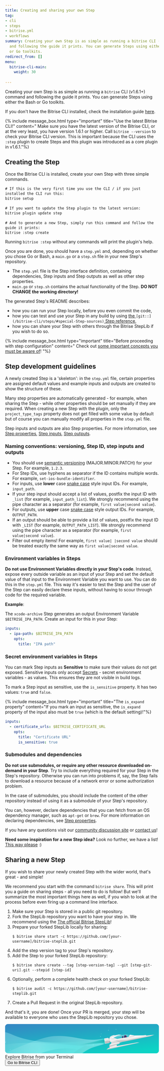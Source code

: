 ```yaml
---
title: Creating and sharing your own Step
tag:
- cli
- steps
- bitrise.yml
- workflows
summary: Creating your own Step is as simple as running a bitrise CLI (v1.6.1+) command
  and following the guide it prints. You can generate Steps using either the Bash
  or Go toolkits.
redirect_from: []
menu:
  bitrise-cli-main:
    weight: 30

---
```

Creating your own Step is as simple as running a `bitrise` CLI (v1.6.1+) command and following the guide it prints. You can generate Steps using either the Bash or Go toolkits.

If you don't have the Bitrise CLI installed, check the installation guide [here](/bitrise-cli/installation/).

{% include message_box.html type="important" title="Use the latest Bitrise CLI!" content=" Make sure you have the latest version of the Bitrise CLI, or at the very least, you have version 1.6.1 or higher. Call `bitrise --version` to check your Bitrise CLI version. This is important because the CLI uses the `:step` plugin to create Steps and this plugin was introduced as a core plugin in v1.6.1."%}

## Creating the Step

Once the Bitrise CLI is installed, create your own Step with three simple commands.

    # If this is the very first time you use the CLI / if you just installed the CLI run this:
    bitrise setup
    
    # If you want to update the Step plugin to the latest version:
    bitrise plugin update step
    
    # And to generate a new Step, simply run this command and follow the guide it prints:
    bitrise :step create

Running `bitrise :step` without any commands will print the plugin's help.

Once you are done, you should have a `step.yml` and, depending on whether you chose Go or Bash, a `main.go` or a `step.sh` file in your new Step's repository.

* The `step.yml` file is the Step interface definition, containing dependencies, Step inputs and Step outputs as well as other step properties.
* `main.go` or `step.sh` contains the actual functionality of the Step. **DO NOT CHANGE the working directory!**

The generated Step's README describes:

* how you can run your Step locally, before you even commit the code,
* how you can test and use your Step in any build by using [the ](/bitrise-cli/steps/#special-Step-sources)`[git::](/bitrise-cli/steps/#special-Step-sources)`[ Step reference](/bitrise-cli/steps/#special-Step-sources),
* how you can share your Step with others through the Bitrise StepLib if you wish to do so.

{% include message_box.html type="important" title="Before proceeding with step configuration" content=" Check out [some important concepts you must be aware of](/bitrise-cli/most-important-concepts/)! "%}

## Step development guidelines

A newly created Step is a 'skeleton': in the `step.yml` file, certain properties are assigned default values and example inputs and outputs are created to show the structure of these.

Many step properties are automatically generated - for example, when sharing the Step - while other properties should be set manually if they are required. When creating a new Step with the plugin, only the `project_type_tags` property does not get filled with some value by default but of course you can manually modify all properties in the `step.yml` file.

Step inputs and outputs are also Step properties. For more information, see [Step properties](/bitrise-cli/step-properties), [Step inputs](/bitrise-cli/step-inputs), [Step outputs](/bitrise-cli/step-outputs).

### Naming conventions: versioning, Step ID, step inputs and outputs

* You should use [semantic versioning](https://semver.org/) (MAJOR.MINOR.PATCH) for your Step. For example, `1.2.3`.
* For Step IDs, use hyphens as separator if the ID contains multiple words. For example, `set-ios-bundle-identifier`.
* For inputs, use **lower** case [snake case](https://en.wikipedia.org/wiki/Snake_case) style input IDs. For example, `input_path`.
* If your step input should accept a list of values, postfix the input ID with `_list` (for example, `input_path_list`). We strongly recommend using the pipe character as a separator (for example, `first value|second value`).
* For outputs, use **upper** case [snake case](https://en.wikipedia.org/wiki/Snake_case) style output IDs. For example, `OUTPUT_PATH`.
* If an output should be able to provide a list of values, postfix the input ID with `_LIST` (for example, `OUTPUT_PATH_LIST`). We strongly recommend using the pipe character as a separator (for example, `first value|second value`).
* Filter out empty items! For example, `first value| |second value` should be treated exactly the same way as `first value|second value`.

### Environment variables in Steps

**Do not use Environment Variables directly in your Step's code**. Instead, expose every outside variable as an input of your Step and set the default value of that input to the Environment Variable you want to use. You can do this in the `step.yml` file. This way it's easier to test the Step and the user of the Step can easily declare these inputs, without having to scour through code for the required variable.

**Example**:

The `xcode-archive` Step generates an output Environment Variable `$BITRISE_IPA_PATH`. Create an input for this in your Step:

```yaml
inputs:
  - ipa-path: $BITRISE_IPA_PATH
    opts:
      title: "IPA path"
```

### Secret environment variables in Steps

You can mark Step inputs as **Sensitive** to make sure their values do not get exposed. Sensitive inputs only accept [Secrets](/bitrise-cli/secrets/) - secret environment variables - as values. This ensures they are not visible in build logs.

To mark a Step input as sensitive, use the `is_sensitive` property. It has two values: `true` and `false`.

{% include message_box.html type="important" title="The `is_expand` property" content="If you mark an input as sensitive, the `is_expand` property of the input also must be `true` (which is the default setting)!"%}

```yaml
inputs:
  - certificate_urls: $BITRISE_CERTIFICATE_URL
    opts:
      title: "Certificate URL"
      is_sensitive: true
```

### Submodules and dependencies

**Do not use submodules, or require any other resource downloaded on-demand in your Step**. Try to include everything required for your Step in the Step's repository. Otherwise you can run into problems if, say, the Step fails to download a resource because of a network error or some authorization problem.

In the case of submodules, you should include the content of the other repository instead of using it as a submodule of your Step's repository.

You can, however, declare dependencies that you can fetch from an OS dependency manager, such as `apt-get` or `brew`. For more information on declaring dependencies, see [Step properties](/bitrise-cli/step-properties).

If you have any questions visit our [community discussion site](https://discuss.bitrise.io/) or [contact us](https://www.bitrise.io/contact)!

**Need some inspiration for a new Step idea?** Look no further, we have a list! [This way please](https://discuss.bitrise.io/search?q=tags%3Acontrib-this-feature%20tag%3AStep) :)

## Sharing a new Step

If you wish to share your newly created Step with the wider world, that's great - and simple!

We recommend you start with the command `bitrise share`. This will print you a guide on sharing steps - all you need to do is follow! But we'll summarize the most important things here as well, if you wish to look at the process before even firing up a command line interface.

1. Make sure your Step is stored in a public git repository.
2. Fork the StepLib repository you want to have your step in. We recommend using the [The official Bitrise StepLib](https://github.com/bitrise-io/bitrise-steplib)!
3. Prepare your forked StepLib locally for sharing: 
   ```
   $ bitrise share start -c https://github.com/[your-username]/bitrise-steplib.git
   ```
4. Add the step version tag to your Step's repository.
5. Add the Step to your forked StepLib repository: 
   ```
   $ bitrise share create --tag [step-version-tag] --git [step-git-uri].git --stepid [step-id]
   ```
6. Optionally, perform a complete health check on your forked StepLib:
   ```
   $ bitrise audit -c https://github.com/[your-username]/bitrise-steplib.git
   ```
7. Create a Pull Request in the original StepLib repository.

And that's it, you are done! Once your PR is merged, your step will be available to everyone who uses the StepLib repository you chose.

<div class="banner">
<img src="/assets/images/banner-bg-888x170.png" style="border: none;">
<div class="deploy-text">Explore Bitrise from your Terminal</div>
<a target="_blank" href="https://app.bitrise.io/cli"><button class="button">Go to Bitrise CLI</button></a>
</div>